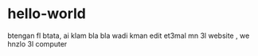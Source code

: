 # hello-world
btengan fl btata, ai klam 
bla bla
wadi kman edit et3mal mn 3l website , we hnzlo 3l computer

